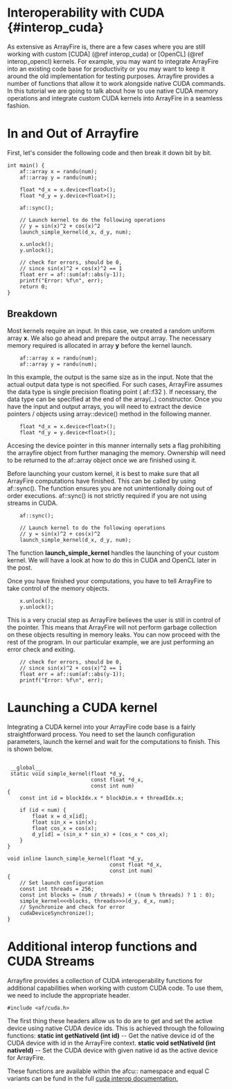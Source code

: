 Interoperability with CUDA {#interop_cuda}
========

As extensive as ArrayFire is, there are a few cases where you are still working with custom [CUDA] (@ref interop_cuda) or [OpenCL] (@ref interop_opencl) kernels. For example, you may want to integrate ArrayFire into an existing code base for productivity or you may want to keep it around the old implementation for testing purposes. Arrayfire provides a number of functions that allow it to work alongside native CUDA commands. In this tutorial we are going to talk about how to use native CUDA memory operations and integrate custom CUDA kernels into ArrayFire in a seamless fashion.

# In and Out of Arrayfire

First, let's consider the following code and then break it down bit by bit.

~~~~~~~~~~~~~~~~~~~~~~~~~~~~~~~~~~~~~~~~~~~~~~~~~~~~~~~~~~~~~~~~~~~~~~~{.cpp}
int main() {
    af::array x = randu(num);
    af::array y = randu(num);

    float *d_x = x.device<float>();
    float *d_y = y.device<float>();

    af::sync();

    // Launch kernel to do the following operations
    // y = sin(x)^2 + cos(x)^2
    launch_simple_kernel(d_x, d_y, num);

    x.unlock();
    y.unlock();

    // check for errors, should be 0,
    // since sin(x)^2 + cos(x)^2 == 1
    float err = af::sum(af::abs(y-1));
    printf("Error: %f\n", err);
    return 0;
}
~~~~~~~~~~~~~~~~~~~~~~~~~~~~~~~~~~~~~~~~~~~~~~~~~~~~~~~~~~~~~~~~~~~~~~~

## Breakdown
Most kernels require an input. In this case, we created a random uniform array **x**.
We also go ahead and prepare the output array. The necessary memory required is allocated in array **y** before the kernel launch.
~~~~~~~~~~~~~~~~~~~~~~~~~~~~~~~~~~~~~~~~~~~~~~~~~~~~~~~~~~~~~~~~~~~~~~~{.cpp}
    af::array x = randu(num);
    af::array y = randu(num);
~~~~~~~~~~~~~~~~~~~~~~~~~~~~~~~~~~~~~~~~~~~~~~~~~~~~~~~~~~~~~~~~~~~~~~~

In this example, the output is the same size as in the input. Note that the actual output data type is not specified. For such cases, ArrayFire assumes the data type is single precision floating point ( af::f32 ). If necessary, the data type can be specified at the end of the array(..) constructor. Once you have the input and output arrays, you will need to extract the device pointers / objects using array::device() method in the following manner.
~~~~~~~~~~~~~~~~~~~~~~~~~~~~~~~~~~~~~~~~~~~~~~~~~~~~~~~~~~~~~~~~~~~~~~~{.cpp}
    float *d_x = x.device<float>();
    float *d_y = y.device<float>();
~~~~~~~~~~~~~~~~~~~~~~~~~~~~~~~~~~~~~~~~~~~~~~~~~~~~~~~~~~~~~~~~~~~~~~~
Accesing the device pointer in this manner internally sets a flag prohibiting the arrayfire object from further managing the memory. Ownership will need to be returned to the af::array object once we are finished using it.

Before  launching your custom kernel, it is best to make sure that all ArrayFire computations have finished. This can be called by using af::sync(). The function ensures you are not unintentionally doing out of order executions.
af::sync() is not strictly required if you are not using streams in CUDA.
~~~~~~~~~~~~~~~~~~~~~~~~~~~~~~~~~~~~~~~~~~~~~~~~~~~~~~~~~~~~~~~~~~~~~~~{.cpp}
    af::sync();

    // Launch kernel to do the following operations
    // y = sin(x)^2 + cos(x)^2
    launch_simple_kernel(d_x, d_y, num);
~~~~~~~~~~~~~~~~~~~~~~~~~~~~~~~~~~~~~~~~~~~~~~~~~~~~~~~~~~~~~~~~~~~~~~~
The function **launch_simple_kernel** handles the launching of your custom kernel. We will have a look at how to do this in CUDA and OpenCL later in the post.

Once you have finished your computations, you have to tell ArrayFire to take control of the memory objects.
~~~~~~~~~~~~~~~~~~~~~~~~~~~~~~~~~~~~~~~~~~~~~~~~~~~~~~~~~~~~~~~~~~~~~~~{.cpp}
    x.unlock();
    y.unlock();
~~~~~~~~~~~~~~~~~~~~~~~~~~~~~~~~~~~~~~~~~~~~~~~~~~~~~~~~~~~~~~~~~~~~~~~
This is a very crucial step as ArrayFire believes the user is still in control of the pointer. This means that ArrayFire will not perform garbage collection on these objects resulting in memory leaks. You can now proceed with the rest of the program. In our particular example, we are just performing an error check and exiting.

~~~~~~~~~~~~~~~~~~~~~~~~~~~~~~~~~~~~~~~~~~~~~~~~~~~~~~~~~~~~~~~~~~~~~~~{.cpp}
    // check for errors, should be 0,
    // since sin(x)^2 + cos(x)^2 == 1
    float err = af::sum(af::abs(y-1));
    printf("Error: %f\n", err);
~~~~~~~~~~~~~~~~~~~~~~~~~~~~~~~~~~~~~~~~~~~~~~~~~~~~~~~~~~~~~~~~~~~~~~~

# Launching a CUDA kernel
Integrating a CUDA kernel into your ArrayFire code base is a fairly straightforward process. You need to set the launch configuration parameters, launch the kernel and wait for the computations to finish. This is shown below.
~~~~~~~~~~~~~~~~~~~~~~~~~~~~~~~~~~~~~~~~~~~~~~~~~~~~~~~~~~~~~~~~~~~~~~~{.cpp}
 
 __global__
 static void simple_kernel(float *d_y,
                           const float *d_x,
                           const int num)
{
    const int id = blockIdx.x * blockDim.x + threadIdx.x;

    if (id < num) {
        float x = d_x[id];
        float sin_x = sin(x);
        float cos_x = cos(x);
        d_y[id] = (sin_x * sin_x) + (cos_x * cos_x);
    }
}

void inline launch_simple_kernel(float *d_y,
                                 const float *d_x,
                                 const int num)
{
    // Set launch configuration
    const int threads = 256;
    const int blocks = (num / threads) + ((num % threads) ? 1 : 0);
    simple_kernel<<<blocks, threads>>>(d_y, d_x, num);
    // Synchronize and check for error
    cudaDeviceSynchronize();
}
~~~~~~~~~~~~~~~~~~~~~~~~~~~~~~~~~~~~~~~~~~~~~~~~~~~~~~~~~~~~~~~~~~~~~~~

# Additional interop functions and CUDA Streams

Arrayfire provides a collection of CUDA interoperability functions for additional capabilities when working with custom CUDA code. To use them, we need to include the appropriate header.
~~~~~~~~~~~~~~~~~~~~~~~~~~~~~~~~~~~~~~~~~~~~~~~~~~~~~~~~~~~~~~~~~~~~~~~{.cpp}
#include <af/cuda.h>
~~~~~~~~~~~~~~~~~~~~~~~~~~~~~~~~~~~~~~~~~~~~~~~~~~~~~~~~~~~~~~~~~~~~~~~

The first thing these headers allow us to do are to get and set the active device using native CUDA device ids. This is achieved through the following functions:
    **static int getNativeId (int id)** -- Get the native device id of the CUDA device with id in the ArrayFire context.
    **static void setNativeId (int nativeId)**  -- Set the CUDA device with given native id as the active device for ArrayFire. 

These functions are available within the afcu:: namespace and equal C variants can be fund in the full [cuda interop documentation.](group__cuda__mat.htm)
